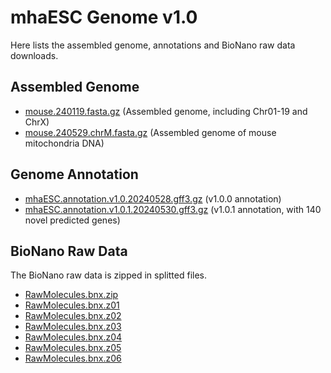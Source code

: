 # mhaESC Genome v1.0

Here lists the assembled genome, annotations and BioNano raw data downloads.

## Assembled Genome

- [mouse.240119.fasta.gz](https://github.com/yulab-ql/mhaESC_genome/releases/download/release/mouse.240119.fasta.gz) (Assembled genome, including Chr01-19 and ChrX)
- [mouse.240529.chrM.fasta.gz](https://github.com/yulab-ql/mhaESC_genome/releases/download/release/mouse.240529.chrM.fasta.gz) (Assembled genome of mouse mitochondria DNA)

## Genome Annotation

- [mhaESC.annotation.v1.0.20240528.gff3.gz](https://github.com/yulab-ql/mhaESC_genome/releases/download/release/mhaESC.annotation.v1.0.20240528.gff3.gz) (v1.0.0 annotation)
- [mhaESC.annotation.v1.0.1.20240530.gff3.gz](https://github.com/yulab-ql/mhaESC_genome/releases/download/upd_noblast/mhaESC.annotation.v1.0.1.20240530.gff3.gz) (v1.0.1 annotation, with 140 novel predicted genes)

## BioNano Raw Data

The BioNano raw data is zipped in splitted files.

- [RawMolecules.bnx.zip](https://github.com/yulab-ql/mhaESC_genome/releases/download/bionano/RawMolecules.bnx.zip)
- [RawMolecules.bnx.z01](https://github.com/yulab-ql/mhaESC_genome/releases/download/bionano/RawMolecules.bnx.z01)
- [RawMolecules.bnx.z02](https://github.com/yulab-ql/mhaESC_genome/releases/download/bionano/RawMolecules.bnx.z02)
- [RawMolecules.bnx.z03](https://github.com/yulab-ql/mhaESC_genome/releases/download/bionano/RawMolecules.bnx.z03)
- [RawMolecules.bnx.z04](https://github.com/yulab-ql/mhaESC_genome/releases/download/bionano/RawMolecules.bnx.z04)
- [RawMolecules.bnx.z05](https://github.com/yulab-ql/mhaESC_genome/releases/download/bionano/RawMolecules.bnx.z05)
- [RawMolecules.bnx.z06](https://github.com/yulab-ql/mhaESC_genome/releases/download/bionano/RawMolecules.bnx.z06)
